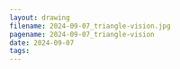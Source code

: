 ```yaml
---
layout: drawing
filename: 2024-09-07_triangle-vision.jpg
pagename: 2024-09-07_triangle-vision
date: 2024-09-07
tags:
---
```

